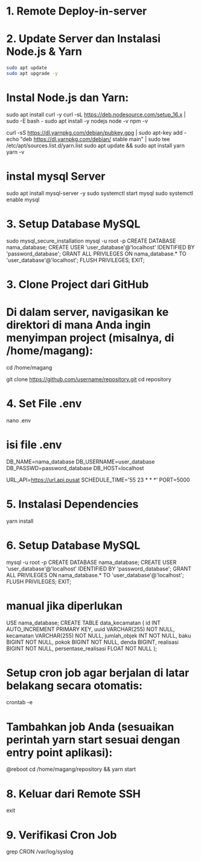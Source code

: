 # 1. Remote Deploy-in-server
# 2. Update Server dan Instalasi Node.js & Yarn

 ```bash
sudo apt update
sudo apt upgrade -y
```
# Instal Node.js dan Yarn:

sudo apt install curl -y
curl -sL https://deb.nodesource.com/setup_16.x | sudo -E bash -
sudo apt install -y nodejs
node -v
npm -v

curl -sS https://dl.yarnpkg.com/debian/pubkey.gpg | sudo apt-key add -
echo "deb https://dl.yarnpkg.com/debian/ stable main" | sudo tee /etc/apt/sources.list.d/yarn.list
sudo apt update && sudo apt install yarn
yarn -v

# instal mysql Server
sudo apt install mysql-server -y
sudo systemctl start mysql
sudo systemctl enable mysql

# 3. Setup Database MySQL
sudo mysql_secure_installation
mysql -u root -p
CREATE DATABASE nama_database;
CREATE USER 'user_database'@'localhost' IDENTIFIED BY 'password_database';
GRANT ALL PRIVILEGES ON nama_database.* TO 'user_database'@'localhost';
FLUSH PRIVILEGES;
EXIT;


# 3. Clone Project dari GitHub
# Di dalam server, navigasikan ke direktori di mana Anda ingin menyimpan project (misalnya, di /home/magang):

cd /home/magang

git clone https://github.com/username/repository.git
cd repository

# 4. Set File .env

nano .env

# isi file .env
DB_NAME=nama_database
DB_USERNAME=user_database
DB_PASSWD=password_database
DB_HOST=localhost

URL_API=https://url.api.pusat
SCHEDULE_TIME='55 23 * * *'
PORT=5000

# 5. Instalasi Dependencies
yarn install

# 6. Setup Database MySQL
mysql -u root -p
CREATE DATABASE nama_database;
CREATE USER 'user_database'@'localhost' IDENTIFIED BY 'password_database';
GRANT ALL PRIVILEGES ON nama_database.* TO 'user_database'@'localhost';
FLUSH PRIVILEGES;
EXIT;

# manual jika diperlukan
USE nama_database;
CREATE TABLE data_kecamatan (
  id INT AUTO_INCREMENT PRIMARY KEY,
  uuid VARCHAR(255) NOT NULL,
  kecamatan VARCHAR(255) NOT NULL,
  jumlah_objek INT NOT NULL,
  baku BIGINT NOT NULL,
  pokok BIGINT NOT NULL,
  denda BIGINT,
  realisasi BIGINT NOT NULL,
  persentase_realisasi FLOAT NOT NULL
);

# Setup cron job agar berjalan di latar belakang secara otomatis:
crontab -e

# Tambahkan job Anda (sesuaikan perintah yarn start sesuai dengan entry point aplikasi):
@reboot cd /home/magang/repository && yarn start

# 8. Keluar dari Remote SSH
exit

# 9. Verifikasi Cron Job
grep CRON /var/log/syslog
